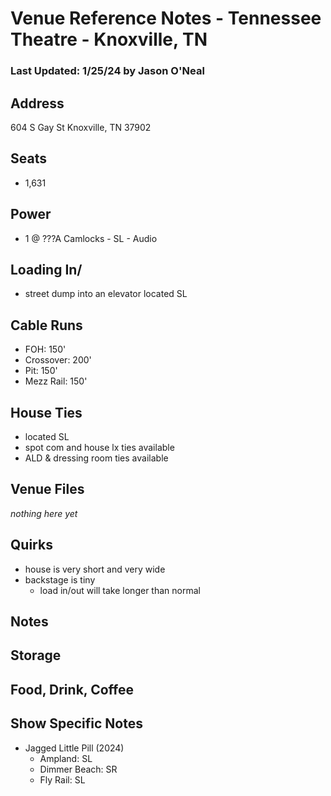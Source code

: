 # Venue Reference Notes - Tennessee Theatre - Knoxville, TN
### Last Updated: 1/25/24 by Jason O'Neal

## Address
604 S Gay St
Knoxville, TN 37902


## Seats
* 1,631


## Power
* 1 @ ???A Camlocks - SL - Audio


## Loading In/
* street dump into an elevator located SL


## Cable Runs
* FOH: 150'
* Crossover: 200'
* Pit: 150'
* Mezz Rail: 150'


## House Ties
* located SL
* spot com and house lx ties available
* ALD & dressing room ties available


## Venue Files
*nothing here yet*


## Quirks
* house is very short and very wide
* backstage is tiny
	* load in/out will take longer than normal


## Notes


## Storage


## Food, Drink, Coffee


## Show Specific Notes
* Jagged Little Pill (2024)
	* Ampland: SL
	* Dimmer Beach: SR
	* Fly Rail: SL